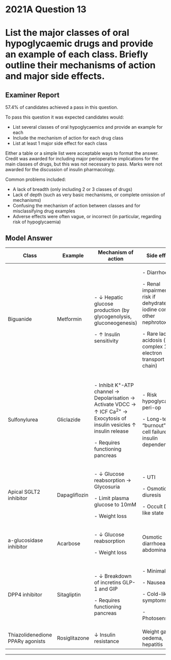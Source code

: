 # 2021A Question 13
# List the major classes of oral hypoglycaemic drugs and provide an example of each class. Briefly outline their mechanisms of action and major side effects.


## Examiner Report
57.4% of candidates achieved a pass in this question.


To pass this question it was expected candidates would:
* List several classes of oral hypoglycaemics and provide an example for each
* Include the mechanism of action for each drug class
* List at least 1 major side effect for each class


Either a table or a simple list were acceptable ways to format the answer. Credit was awarded for including major perioperative implications for the main classes of drugs, but this was not necessary to pass. Marks were not awarded for the discussion of insulin pharmacology.


Common problems included:

* A lack of breadth (only including 2 or 3 classes of drugs)
* Lack of depth (such as very basic mechanisms, or complete omission of mechanisms)
* Confusing the mechanism of action between classes and for misclassifying drug examples
* Adverse effects were often vague, or incorrect (in particular, regarding risk of hypoglycaemia)

## Model Answer




|Class|Example|Mechanism of action|Side effects|
| -- | -- | -- | -- |
|Biguanide|Metformin|<p>- ↓ Hepatic glucose production (by glycogenolysis, gluconeogenesis)</p><p>- ↑ Insulin sensitivity</p>|<p>- Diarrhoea</p><p>- Renal impairment: ↑ risk if dehydrated, iodine contrast, other nephrotoxins.</p><p>- Rare lactic acidosis (inhibit complex 1 of electron transport chain)</p>|
|Sulfonylurea|Gliclazide|<p>- Inhibit K<sup>+</sup>-ATP channel → Depolarisation → Activate VDCC → ↑ ICF Ca<sup>2+</sup> → Exocytosis of insulin vesicles ↑ insulin release</p><p>- Requires functioning pancreas</p>|<p>- Risk hypoglycaemia peri-op</p><p>- Long-term “burnout”, β-cell failure, insulin dependence</p><p></p>|
|Apical SGLT2 inhibitor|Dapagliflozin|<p>- ↓ Glucose reabsorption → Glycosuria</p><p>- Limit plasma glucose to 10mM</p><p>- Weight loss</p>|<p>- UTI</p><p>- Osmotic diuresis</p><p>- Occult DKA-like state</p>|
|a-glucosidase inhibitor|Acarbose|<p>- ↓ Glucose reabsorption</p><p>- Weight loss</p>| Osmotic diarrhoea, abdominal pain|
|DPP4 inhibitor|Sitagliptin|<p>- ↓ Breakdown of incretins GLP-1 and GIP</p><p>- Requires functioning pancreas</p>|<p>- Minimal</p><p>- Nausea</p><p>- Cold-like symptoms</p><p>- Photosensitivity</p>|
|Thiazolidenedione PPARγ agonists|Rosiglitazone| ↓ Insulin resistance| Weight gain, oedema, hepatitis|




--- 

 